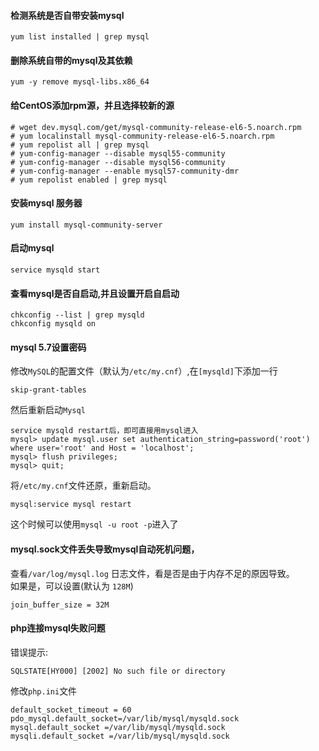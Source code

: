 #### 检测系统是否自带安装mysql
```
yum list installed | grep mysql
```
#### 删除系统自带的mysql及其依赖
```
yum -y remove mysql-libs.x86_64
```

#### 给CentOS添加rpm源，并且选择较新的源
```
# wget dev.mysql.com/get/mysql-community-release-el6-5.noarch.rpm
# yum localinstall mysql-community-release-el6-5.noarch.rpm
# yum repolist all | grep mysql
# yum-config-manager --disable mysql55-community
# yum-config-manager --disable mysql56-community
# yum-config-manager --enable mysql57-community-dmr
# yum repolist enabled | grep mysql
```

#### 安装mysql 服务器
```
yum install mysql-community-server
```

#### 启动mysql
```
service mysqld start
```

#### 查看mysql是否自启动,并且设置开启自启动
```
chkconfig --list | grep mysqld
chkconfig mysqld on
```

#### mysql 5.7设置密码
修改`MySQL`的配置文件（默认为`/etc/my.cnf`）,在`[mysqld]`下添加一行
```
skip-grant-tables
```
然后重新启动`Mysql`  
```
service mysqld restart后，即可直接用mysql进入
mysql> update mysql.user set authentication_string=password('root') where user='root' and Host = 'localhost';
mysql> flush privileges;
mysql> quit;
```
将`/etc/my.cnf`文件还原，重新启动。
```
mysql:service mysql restart
```
这个时候可以使用`mysql -u root -p`进入了  


#### mysql.sock文件丢失导致mysql自动死机问题，
查看`/var/log/mysql.log` 日志文件，看是否是由于内存不足的原因导致。  
如果是，可以设置(默认为 `128M`)  
```
join_buffer_size = 32M
```

#### php连接mysql失败问题
错误提示:  
```
SQLSTATE[HY000] [2002] No such file or directory
```
修改`php.ini`文件  
```
default_socket_timeout = 60
pdo_mysql.default_socket=/var/lib/mysql/mysqld.sock
mysql.default_socket =/var/lib/mysql/mysqld.sock
mysqli.default_socket =/var/lib/mysql/mysqld.sock
```
